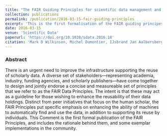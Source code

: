 ```yaml
---
title: "The FAIR Guiding Principles for scientific data management and stewardship"
collection: publications
permalink: /publication/2016-03-15-fair-guiding-principles
excerpt: 'This is the first formalisation of the FAIR guiding principes for data management and stewardship, which aim at making data Findable, Accessible, Interoperable and Reusable (FAIR).'
date: 2016-03-15
venue: 'Scientific Data'
paperurl: 'https://doi.org/10.1038/sdata.2016.18'
citation: 'Mark D Wilkinson, Michel Dumontier, IJsbrand Jan Aalbersberg, Gabrielle Appleton, Myles Axton, Arie Baak, Niklas Blomberg, Jan-Willem Boiten, Luiz Bonino da Silva Santos, Philip E Bourne, Jildau Bouwman, Anthony J Brookes, Tim Clark, Mercè Crosas, Ingrid Dillo, Olivier Dumon, Scott Edmunds, Chris T Evelo, Richard Finkers, Alejandra Gonzalez-Beltran, Alasdair JG Gray, Paul Groth, Carole Goble, Jeffrey S Grethe, Jaap Heringa, Peter AC’t Hoen, Rob Hooft, Tobias Kuhn, Ruben Kok, Joost Kok, Scott J Lusher, Maryann E Martone, Albert Mons, Abel L Packer, Bengt Persson, Philippe Rocca-Serra, Marco Roos, Rene van Schaik, Susanna-Assunta Sansone, Erik Schultes, Thierry Sengstag, Ted Slater, George Strawn, Morris A Swertz, Mark Thompson, Johan van der Lei, Erik van Mulligen, Jan Velterop, Andra Waagmeester, Peter Wittenburg, Katherine Wolstencroft, Jun Zhao, Barend Mons. "The FAIR Guiding Principles for scientific data management and stewardship". Scientific Data. 2016(3) DOI: [https://doi.org/10.1038/sdata.2016.18](https://doi.org/10.1038/sdata.2016.18)'
---
```


### Abstract

There is an urgent need to improve the infrastructure supporting the reuse of scholarly data. A diverse set of stakeholders—representing academia, industry, funding agencies, and scholarly publishers—have come together to design and jointly endorse a concise and measureable set of principles that we refer to as the FAIR Data Principles. The intent is that these may act as a guideline for those wishing to enhance the reusability of their data holdings. Distinct from peer initiatives that focus on the human scholar, the FAIR Principles put specific emphasis on enhancing the ability of machines to automatically find and use the data, in addition to supporting its reuse by individuals. This Comment is the first formal publication of the FAIR Principles, and includes the rationale behind them, and some exemplar implementations in the community.